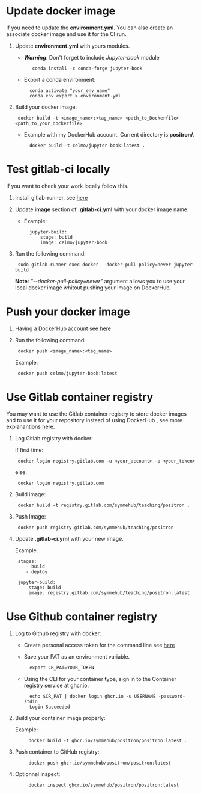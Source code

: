 # Update docker image

If you need to update the **environment.yml**. You can also create an associate docker image and use it for the CI run. 

1. Update **environment.yml** with yours modules.
   - ***Warning***: Don't forget to include *Jupyter-book* module

            conda install -c conda-forge jupyter-book

    - Export a conda environment:
        
            conda activate "your_env_name"
            conda env export > environment.yml

2. Build your docker image.

        docker build -t <image_name>:<tag_name> <path_to_Dockerfile> <path_to_your_dockerfile>
   
    - Example with my DockerHub account. Current directory is **positron/**.

            docker build -t celmo/jupyter-book:latest .

# Test gitlab-ci locally  
If you want to check your work locally follow this.

1. Install gitlab-runner, see [here](https://docs.gitlab.com/runner/install/)

3. Update **image** section of **.gitlab-ci.yml** with your docker image name.
    - Example: 
    
            jupyter-build:
                stage: build
                image: celmo/jupyter-book

4. Run the following command:
        
        sudo gitlab-runner exec docker --docker-pull-policy=never jupyter-build

    **Note**: *"--docker-pull-policy=never"* argument allows you to use your local docker image whitout pushing your image on DockerHub.


# Push your docker image

1. Having a DockerHub account see [here](https://docs.docker.com/docker-hub/)
2. Run the following command:
        
        docker push <image_name>:<tag_name>

    Example:
    
        docker push celmo/jupyter-book:latest 

# Use Gitlab container registry 

You may want to use the Gitlab container registry to store docker images and to use it for your repository instead of using DockerHub , see more explanantions [here](https://about.gitlab.com/blog/2016/05/23/gitlab-container-registry/).

1. Log Gitlab registry with docker: 

    if first time:

        docker login registry.gitlab.com -u <your_account> -p <your_token>

    else: 
    
        docker login registry.gitlab.com

2. Build image:

        docker build -t registry.gitlab.com/symmehub/teaching/positron .

3. Push Image:

        docker push registry.gitlab.com/symmehub/teaching/positron

4. Update **.gitlab-ci.yml** with your new image.

    Example:

        stages:
           - build
           - deploy

        jupyter-build:
            stage: build
            image: registry.gitlab.com/symmehub/teaching/positron:latest

# Use Github container registry 

1. Log to Github registry with docker:

    - Create personal access token for the command line see [here](https://docs.github.com/en/github/authenticating-to-github/creating-a-personal-access-token-for-the-command-line)
   
    - Save your PAT as an environment variable.

            export CR_PAT=YOUR_TOKEN

    - Using the CLI for your container type, sign in to the Container registry service at ghcr.io.

            echo $CR_PAT | docker login ghcr.io -u USERNAME -password-stdin
            Login Succeeded

2. Build your container image properly:
    
    Example:

            docker build -t ghcr.io/symmehub/positron/positron:latest .


3. Push container to GitHub registry:
    
            docker push ghcr.io/symmehub/positron/positron:latest

4. Optionnal inspect:

            docker inspect ghcr.io/symmehub/positron/positron:latest
